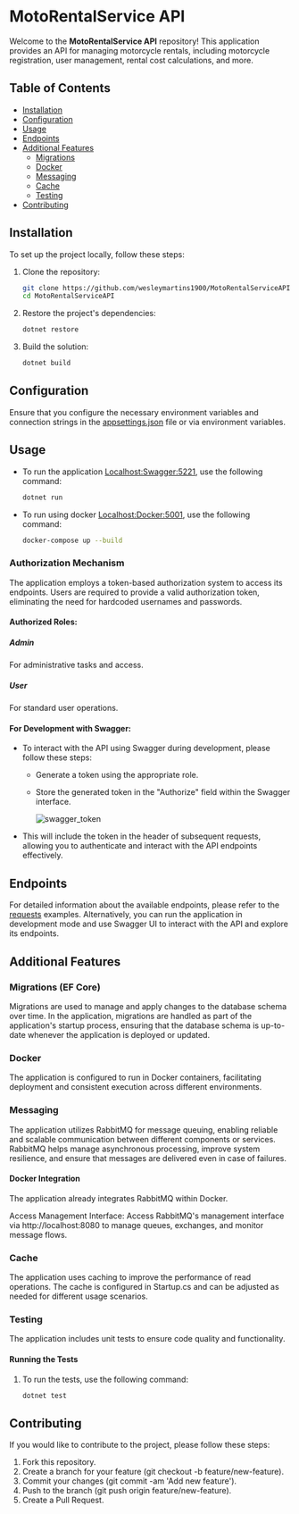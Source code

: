 # MotoRentalService API

Welcome to the **MotoRentalService API** repository! This application provides an API for managing motorcycle rentals, including motorcycle registration, user management, rental cost calculations, and more.

## Table of Contents

- [Installation](#installation)
- [Configuration](#configuration)
- [Usage](#usage)
- [Endpoints](#endpoints)
- [Additional Features](#additional-features)
  - [Migrations](#migrations-ef-core)  
  - [Docker](#docker)
  - [Messaging](#messaging)
  - [Cache](#cache)
  - [Testing](#testing)
- [Contributing](#contributing)

## Installation

To set up the project locally, follow these steps:

1. Clone the repository:
   ```bash
   git clone https://github.com/wesleymartins1900/MotoRentalServiceAPI.git
   cd MotoRentalServiceAPI
   
2. Restore the project's dependencies:
   ```bash
   dotnet restore

3. Build the solution:
   ```bash
   dotnet build

## Configuration

Ensure that you configure the necessary environment variables and connection strings in the [appsettings.json](./MotoRentalService.Api/appsettings.json) file or via environment variables.

## Usage

- To run the application [Localhost:Swagger:5221](https://localhost:5221/swagger/index.html), use the following command:
   ```bash
   dotnet run

- To run using docker [Localhost:Docker:5001](https://localhost:5001/swagger/index.html), use the following command:
   ```bash
   docker-compose up --build

### Authorization Mechanism

The application employs a token-based authorization system to access its endpoints. Users are required to provide a valid authorization token, eliminating the need for hardcoded usernames and passwords.

#### Authorized Roles:

 ##### Admin
   For administrative tasks and access.

 ##### User 
   For standard user operations.

#### For Development with Swagger:

 - To interact with the API using Swagger during development, please follow these steps:
  
   - Generate a token using the appropriate role.

   - Store the generated token in the "Authorize" field within the Swagger interface.

     ![swagger_token](https://github.com/user-attachments/assets/f446d1cf-0957-48f0-80e0-90d260da1bde)

  - This will include the token in the header of subsequent requests, allowing you to authenticate and interact with the API endpoints effectively.

## Endpoints

For detailed information about the available endpoints, please refer to the [requests](./MotoRentalService.Api/Requests/) examples. Alternatively, you can run the application in development mode and use Swagger UI to interact with the API and explore its endpoints.

## Additional Features

### Migrations (EF Core)

Migrations are used to manage and apply changes to the database schema over time. In the application, migrations are handled as part of the application's startup process, ensuring that the database schema is up-to-date whenever the application is deployed or updated.

### Docker

The application is configured to run in Docker containers, facilitating deployment and consistent execution across different environments.

### Messaging

The application utilizes RabbitMQ for message queuing, enabling reliable and scalable communication between different components or services. RabbitMQ helps manage asynchronous processing, improve system resilience, and ensure that messages are delivered even in case of failures.

#### Docker Integration

The application already integrates RabbitMQ within Docker.

Access Management Interface: Access RabbitMQ's management interface via http://localhost:8080 to manage queues, exchanges, and monitor message flows.

### Cache

The application uses caching to improve the performance of read operations. The cache is configured in Startup.cs and can be adjusted as needed for different usage scenarios.

### Testing

The application includes unit tests to ensure code quality and functionality.

#### Running the Tests

1. To run the tests, use the following command:
   ```bash
   dotnet test 

## Contributing
If you would like to contribute to the project, please follow these steps:

1. Fork this repository.
2. Create a branch for your feature (git checkout -b feature/new-feature).
3. Commit your changes (git commit -am 'Add new feature').
4. Push to the branch (git push origin feature/new-feature).
5. Create a Pull Request.
